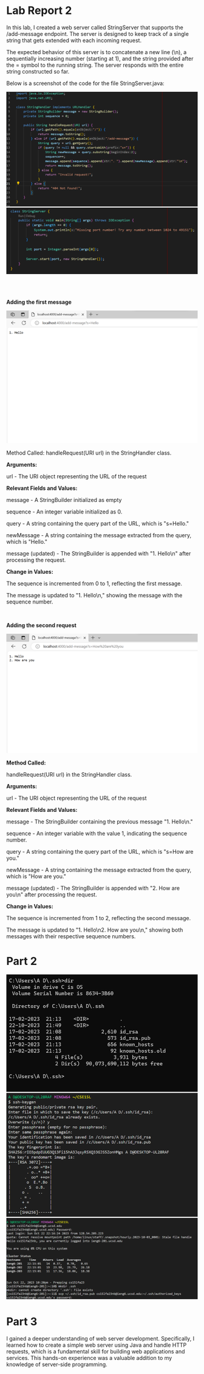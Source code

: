 # Lab Report 2

In this lab, I created a web server called StringServer that supports the /add-message endpoint. The server is designed to keep track of a single string that gets extended with each incoming request. 
<br>

The expected behavior of this server is to concatenate a new line (\n), a sequentially increasing number (starting at 1), and the string provided after the = symbol to the running string. The server responds with the entire string constructed so far.

Below is a screenshot of the code for the file StringServer.java:

![Alt text](image-5.png)
![Alt text](image-6.png)

<br>
<br>


**Adding the first message**

![Alt text](image-3.png)

Method Called: handleRequest(URI url) in the StringHandler class.

**Arguments:**

url - The URI object representing the URL of the request

**Relevant Fields and Values:**

message - A StringBuilder initialized as empty

sequence - An integer variable initialized as 0.

query - A string containing the query part of the URL, which is "s=Hello."

newMessage - A string containing the message extracted from the query, which is "Hello."

message (updated) - The StringBuilder is appended with "1. Hello\n" after processing the request.

**Change in Values:**

The sequence is incremented from 0 to 1, reflecting the first message.

The message is updated to "1. Hello\n," showing the message with the sequence number.


<br>

**Adding the second request**

![Alt text](image-4.png)

**Method Called:**

handleRequest(URI url) in the StringHandler class.

**Arguments:**

url - The URI object representing the URL of the request

**Relevant Fields and Values:**

message - The StringBuilder containing the previous message "1. Hello\n."

sequence - An integer variable with the value 1, indicating the sequence number.

query - A string containing the query part of the URL, which is "s=How are you."

newMessage - A string containing the message extracted from the query, which is "How are you."

message (updated) - The StringBuilder is appended with "2. How are you\n" after processing the request.

**Change in Values:**

The sequence is incremented from 1 to 2, reflecting the second message.

The message is updated to "1. Hello\n2. How are you\n," showing both messages with their respective sequence numbers.


# Part 2
![Alt text](image.png)
![Alt text](image-1.png)
![Alt text](image-2.png)

# Part 3
I gained a deeper understanding of web server development. Specifically, I learned how to create a simple web server using Java and handle HTTP requests, which is a fundamental skill for building web applications and services. This hands-on experience was a valuable addition to my knowledge of server-side programming.
